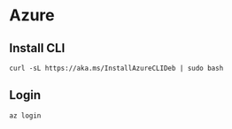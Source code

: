# Azure

## Install CLI

```
curl -sL https://aka.ms/InstallAzureCLIDeb | sudo bash
```

## Login 

```
az login
```